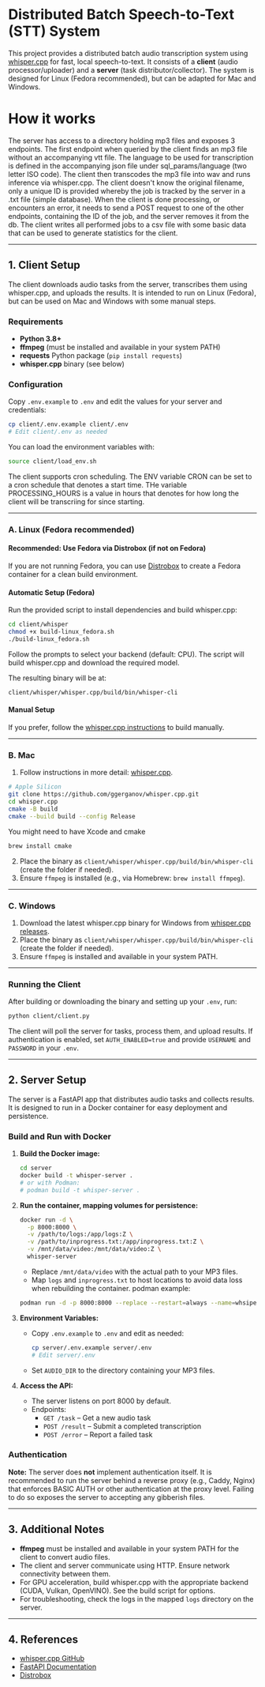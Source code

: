 
# Distributed Batch Speech-to-Text (STT) System

This project provides a distributed batch audio transcription system using [whisper.cpp](https://github.com/ggerganov/whisper.cpp) for fast, local speech-to-text. It consists of a **client** (audio processor/uploader) and a **server** (task distributor/collector). The system is designed for Linux (Fedora recommended), but can be adapted for Mac and Windows.

# How it works

The server has access to a directory holding mp3 files and exposes 3 endpoints. The first endpoint when queried by the client finds an mp3 file without an accompanying vtt file. The language to be used for transcription is defined in the accompanying json file under sql_params/language (two letter ISO code). The client then transcodes the mp3 file into wav and runs inference via whisper.cpp. The client doesn't know the original filename, only a unique ID is provided whereby the job is tracked by the server in a .txt file (simple database). When the client is done processing, or encounters an error, it needs to send a POST request to one of the other endpoints, containing the ID of the job, and the server removes it from the db. The client writes all performed jobs to a csv file with some basic data that can be used to generate statistics for the client.

---

## 1. Client Setup

The client downloads audio tasks from the server, transcribes them using whisper.cpp, and uploads the results. It is intended to run on Linux (Fedora), but can be used on Mac and Windows with some manual steps.

### Requirements
- **Python 3.8+**
- **ffmpeg** (must be installed and available in your system PATH)
- **requests** Python package (`pip install requests`)
- **whisper.cpp** binary (see below)

### Configuration
Copy `.env.example` to `.env` and edit the values for your server and credentials:

```sh
cp client/.env.example client/.env
# Edit client/.env as needed
```

You can load the environment variables with:

```sh
source client/load_env.sh
```
The client supports cron scheduling. The ENV variable CRON can be set to a cron schedule that denotes a start time. THe variable PROCESSING_HOURS is a value in hours that denotes for how long the client will be transcriing for since starting.

---

### A. Linux (Fedora recommended)

#### **Recommended: Use Fedora via Distrobox (if not on Fedora)**
If you are not running Fedora, you can use [Distrobox](https://distrobox.it/) to create a Fedora container for a clean build environment.

#### **Automatic Setup (Fedora)**
Run the provided script to install dependencies and build whisper.cpp:

```sh
cd client/whisper
chmod +x build-linux_fedora.sh
./build-linux_fedora.sh
```
Follow the prompts to select your backend (default: CPU). The script will build whisper.cpp and download the required model.

The resulting binary will be at:
```
client/whisper/whisper.cpp/build/bin/whisper-cli
```

#### **Manual Setup**
If you prefer, follow the [whisper.cpp instructions](https://github.com/ggerganov/whisper.cpp) to build manually.

---

### B. Mac

1. Follow instructions in more detail: [whisper.cpp](https://github.com/ggml-org/whisper.cpp).
```sh
# Apple Silicon
git clone https://github.com/ggerganov/whisper.cpp.git
cd whisper.cpp
cmake -B build
cmake --build build --config Release
```
You might need to have Xcode and cmake 
```sh 
brew install cmake 
```
2. Place the binary as `client/whisper/whisper.cpp/build/bin/whisper-cli` (create the folder if needed).
3. Ensure `ffmpeg` is installed (e.g., via Homebrew: `brew install ffmpeg`).

---

### C. Windows

1. Download the latest whisper.cpp binary for Windows from [whisper.cpp releases](https://github.com/ggml-org/whisper.cpp/releases).
2. Place the binary as `client/whisper/whisper.cpp/build/bin/whisper-cli` (create the folder if needed).
3. Ensure `ffmpeg` is installed and available in your system PATH.

---

### Running the Client

After building or downloading the binary and setting up your `.env`, run:

```sh
python client/client.py
```

The client will poll the server for tasks, process them, and upload results. If authentication is enabled, set `AUTH_ENABLED=true` and provide `USERNAME` and `PASSWORD` in your `.env`.

---

## 2. Server Setup

The server is a FastAPI app that distributes audio tasks and collects results. It is designed to run in a Docker container for easy deployment and persistence.

### Build and Run with Docker

1. **Build the Docker image:**
	```sh
	cd server
	docker build -t whisper-server .
	# or with Podman:
	# podman build -t whisper-server .
	```

2. **Run the container, mapping volumes for persistence:**
	```sh
	docker run -d \
	  -p 8000:8000 \
	  -v /path/to/logs:/app/logs:Z \
	  -v /path/to/inprogress.txt:/app/inprogress.txt:Z \
	  -v /mnt/data/video:/mnt/data/video:Z \
	  whisper-server
	```
	- Replace `/mnt/data/video` with the actual path to your MP3 files.
	- Map `logs` and `inprogress.txt` to host locations to avoid data loss when rebuilding the container.
	podman example:
	```sh
	podman run -d -p 8000:8000 --replace --restart=always --name=whsiper-server -v ./inprogress.txt:/app/inprogress.txt:Z -v ./processed.csv:/app/processed.csv:Z -v /home/shared/video:/mnt/data/video:Z -v ./logs:/app/logs:Z whisper-server
 	```

3. **Environment Variables:**
	- Copy `.env.example` to `.env` and edit as needed:
	  ```sh
	  cp server/.env.example server/.env
	  # Edit server/.env
	  ```
	- Set `AUDIO_DIR` to the directory containing your MP3 files.

4. **Access the API:**
	- The server listens on port 8000 by default.
	- Endpoints:
	  - `GET /task` – Get a new audio task
	  - `POST /result` – Submit a completed transcription
	  - `POST /error` – Report a failed task

### Authentication

**Note:** The server does **not** implement authentication itself. It is recommended to run the server behind a reverse proxy (e.g., Caddy, Nginx) that enforces BASIC AUTH or other authentication at the proxy level. Failing to do so exposes the server to accepting any gibberish files.

---

## 3. Additional Notes

- **ffmpeg** must be installed and available in your system PATH for the client to convert audio files.
- The client and server communicate using HTTP. Ensure network connectivity between them.
- For GPU acceleration, build whisper.cpp with the appropriate backend (CUDA, Vulkan, OpenVINO). See the build script for options.
- For troubleshooting, check the logs in the mapped `logs` directory on the server.

---

## 4. References

- [whisper.cpp GitHub](https://github.com/ggerganov/whisper.cpp)
- [FastAPI Documentation](https://fastapi.tiangolo.com/)
- [Distrobox](https://distrobox.it/)
